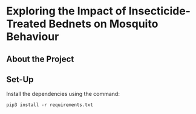 # Exploring the Impact of Insecticide-Treated Bednets on Mosquito Behaviour 

## About the Project


## Set-Up

Install the dependencies using the command:
```
pip3 install -r requirements.txt
```